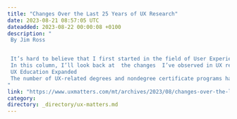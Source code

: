 ```yaml
---
title: "Changes Over the Last 25 Years of UX Research"
date: 2023-08-21 08:57:05 UTC
dateadded: 2023-08-22 00:00:08 +0100
description: "
 By Jim Ross 


 It’s hard to believe that I first started in the field of User Experience 25 years ago. In 1998, I began the Master’s degree program in Human-Computer Interaction (HCI) at DePaul University. Since then, I’ve worked for four different companies—as both a generalist UX designer/researcher and as a UX research specialist. 
 In this column, I’ll look back at  the changes  I’ve observed in UX research over the last 25 years. My goal is not to provide a definitive history of UX research during that period—just to note the changes that I’ve noticed and share my perspectives on them. 
 UX Education Expanded 
 The number of UX-related degrees and nondegree certificate programs has grown over the last 25 years. When I started in the HCI program at DePaul University, it was one of a much smaller number of schools with programs in HCI or similar degrees. I don’t think any of these programs used the term User Experience back then. Now, there are many more colleges all over the world with UX courses and degrees. In addition to degree programs, there are many UX design and research certificate programs and bootcamps, too. Read More 
"
link: "https://www.uxmatters.com/mt/archives/2023/08/changes-over-the-last-25-years-of-ux-research.php"
category:
directory: _directory/ux-matters.md
---
```

